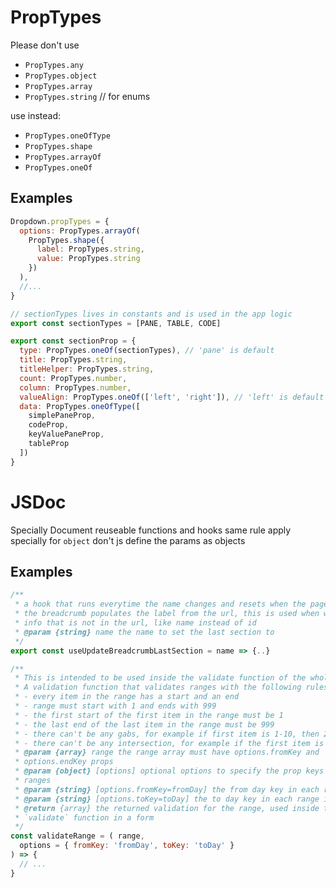 # PropTypes

Please don't use
- `PropTypes.any`
- `PropTypes.object`
- `PropTypes.array`
- `PropTypes.string` // for enums

use instead:
- `PropTypes.oneOfType`
- `PropTypes.shape`
- `PropTypes.arrayOf`
- `PropTypes.oneOf`


## Examples


```javascript
Dropdown.propTypes = {
  options: PropTypes.arrayOf(
    PropTypes.shape({
      label: PropTypes.string,
      value: PropTypes.string
    })
  ),
  //...
}
```

```javascript
// sectionTypes lives in constants and is used in the app logic
export const sectionTypes = [PANE, TABLE, CODE]

export const sectionProp = {
  type: PropTypes.oneOf(sectionTypes), // 'pane' is default
  title: PropTypes.string,
  titleHelper: PropTypes.string,
  count: PropTypes.number,
  column: PropTypes.number,
  valueAlign: PropTypes.oneOf(['left', 'right']), // 'left' is default
  data: PropTypes.oneOfType([
    simplePaneProp,
    codeProp,
    keyValuePaneProp,
    tableProp
  ])
}
```


# JSDoc

Specially Document reuseable functions and hooks
same rule apply specially for `object` don't js define the params as objects

## Examples

```javascript
/**
 * a hook that runs everytime the name changes and resets when the page changes
 * the breadcrumb populates the label from the url, this is used when wanting to
 * info that is not in the url, like name instead of id
 * @param {string} name the name to set the last section to
 */
export const useUpdateBreadcrumbLastSection = name => {..}
```

```javascript
/**
 * This is intended to be used inside the validate function of the whole form in redux-form
 * A validation function that validates ranges with the following rules:
 * - every item in the range has a start and an end
 * - range must start with 1 and ends with 999
 * - the first start of the first item in the range must be 1
 * - the last end of the last item in the range must be 999
 * - there can't be any gabs, for example if first item is 1-10, then 2nd item must start with 11
 * - there can't be any intersection, for example if the first item is 1-10, then 2nd item can't start with any item between 1-10
 * @param {array} range the range array must have options.fromKey and
 * options.endKey props
 * @param {object} [options] optional options to specify the prop keys in the
 * ranges
 * @param {string} [options.fromKey=fromDay] the from day key in each range item
 * @param {string} [options.toKey=toDay] the to day key in each range item
 * @return {array} the returned validation for the range, used inside the
 * `validate` function in a form
 */
const validateRange = ( range,
  options = { fromKey: 'fromDay', toKey: 'toDay' }
) => {
  // ...
}
```
